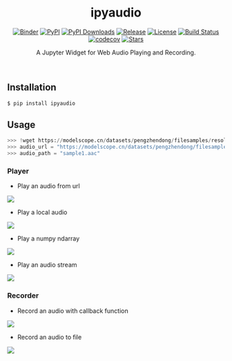 <div align="center">

# ipyaudio

[![Binder](https://mybinder.org/badge_logo.svg)](https://mybinder.org/v2/gh/pengzhendong/ipyaudio/HEAD?urlpath=%2Fdoc%2Ftree%2Fexamples%2Fintroduction.ipynb)
[![PyPI](https://img.shields.io/pypi/v/ipyaudio.svg)](https://pypi.org/project/ipyaudio)
[![PyPI Downloads](https://static.pepy.tech/badge/ipyaudio)](https://pepy.tech/projects/ipyaudio)
[![Release](https://img.shields.io/github/release/pengzhendong/ipyaudio.svg)](https://github.com/pengzhendong/ipyaudio/releases)
[![License](https://img.shields.io/badge/License-BSD_3--Clause-blue.svg)](https://opensource.org/licenses/BSD-3-Clause)
[![Build Status](https://travis-ci.org/pengzhendong/ipyaudio.svg?branch=master)](https://travis-ci.org/pengzhendong/ipyaudio)
[![codecov](https://codecov.io/gh/pengzhendong/ipyaudio/branch/master/graph/badge.svg)](https://codecov.io/gh/pengzhendong/ipyaudio)
[![Stars](https://img.shields.io/github/stars/pengzhendong/ipyaudio)](https://github.com/pengzhendong/ipyaudio)

A Jupyter Widget for Web Audio Playing and Recording.

</div>

<br/>

## Installation

```bash
$ pip install ipyaudio
```

## Usage

```python
>>> !wget https://modelscope.cn/datasets/pengzhendong/filesamples/resolve/master/audio/aac/sample1.aac -O sample1.aac
>>> audio_url = "https://modelscope.cn/datasets/pengzhendong/filesamples/resolve/master/audio/aac/sample1.aac"
>>> audio_path = "sample1.aac"
```

### Player

- Play an audio from url

![](images/player/url.png)

- Play a local audio

![](images/player/local.png)

- Play a numpy ndarray

![](images/player/numpy.png)

- Play an audio stream

![](images/player/stream.png)

### Recorder

- Record an audio with callback function

![](images/recorder/callback.png)

- Record an audio to file

![](images/recorder/save.png)
